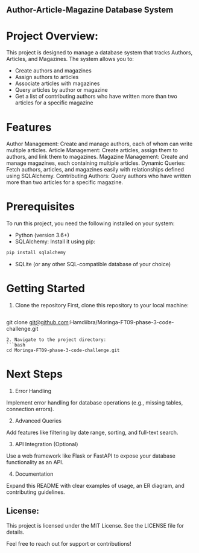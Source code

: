 ## Author-Article-Magazine Database System

# Project Overview:
This project is designed to manage a database system that tracks Authors, Articles, and Magazines. The system allows you to:

- Create authors and magazines
- Assign authors to articles
- Associate articles with magazines
- Query articles by author or magazine
- Get a list of contributing authors who have written more than two articles for a specific magazine

# Features
Author Management: Create and manage authors, each of whom can write multiple articles.
Article Management: Create articles, assign them to authors, and link them to magazines.
Magazine Management: Create and manage magazines, each containing multiple articles.
Dynamic Queries: Fetch authors, articles, and magazines easily with relationships defined using SQLAlchemy.
Contributing Authors: Query authors who have written more than two articles for a specific magazine.

# Prerequisites
To run this project, you need the following installed on your system:
- Python (version 3.6+)
- SQLAlchemy: Install it using pip:

```bash
pip install sqlalchemy
```
- SQLite (or any other SQL-compatible database of your choice)

# Getting Started
1. Clone the repository
First, clone this repository to your local machine:

   ```bash
git clone git@github.com:Hamdiibra/Moringa-FT09-phase-3-code-challenge.git
   ```
2. Navigate to the project directory:
   ```bash
cd Moringa-FT09-phase-3-code-challenge.git
   ```
# Next Steps

1. Error Handling

Implement error handling for database operations (e.g., missing tables, connection errors).

2. Advanced Queries

Add features like filtering by date range, sorting, and full-text search.

3. API Integration (Optional)

Use a web framework like Flask or FastAPI to expose your database functionality as an API.

4. Documentation

Expand this README with clear examples of usage, an ER diagram, and contributing guidelines.

## License:

This project is licensed under the MIT License. See the LICENSE file for details.

Feel free to reach out for support or contributions!
